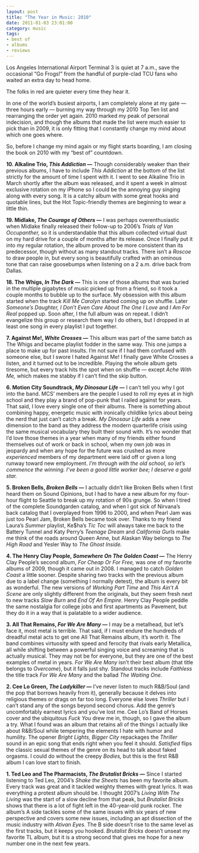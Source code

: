 ```yaml
---
layout: post
title: "The Year in Music: 2010"
date: 2011-01-03 23:01:00
category: music
tags:
- best of
- albums
- reviews
---
```


Los Angeles International Airport Terminal 3 is quiet at 7 a.m., save the occasional &ldquo;Go Frogs!&rdquo; from the handful of purple-clad TCU fans who waited an extra day to head home.
 
The folks in red are quieter every time they hear it.
 
In one of the world’s busiest airports, I am completely alone at my gate ­— three hours early — burning my way through my 2010 Top Ten list and rearranging the order yet again. 2010 marked my peak of personal indecision, and though the albums that made the list were much easier to pick than in 2009, it is only fitting that I constantly change my mind about which one goes where.
 
So, before I change my mind again or my flight starts boarding, I am closing the book on 2010 with my &ldquo;best of&rdquo; countdown.
 
**10. Alkaline Trio, *This Addiction* —** Though considerably weaker than their previous albums, I have to include *This Addiction* at the bottom of the list strictly for the amount of time I spent with it. I went to see Alkaline Trio in March shortly after the album was released, and it spent a week in almost exclusive rotation on my iPhone so I could be the annoying guy singing along with every song. It is a catchy album with some great hooks and quotable lines, but the Hot Topic-friendly themes are beginning to wear a little thin.
 
**19. Midlake, *The Courage of Others* —** I was perhaps overenthusiastic when Midlake finally released their follow-up to 2006’s *Trials of Van Occupanther,* so it is understandable that this album collected virtual dust on my hard drive for a couple of months after its release. Once I finally put it into my regular rotation, the album proved to be more consistent than its predecessor, though without as many standout tracks. There isn’t a *Roscoe* to draw people in, but every song is beautifully crafted with an ominous tone that can raise goosebumps when listening on a 2 a.m. drive back from Dallas.
 
**18. The Whigs, *In The Dark* —** This is one of those albums that was buried in the multiple gigabytes of music picked up from a friend, so it took a couple months to bubble up to the surface. My obsession with this album started when the track *Kill Me Carolyn* started coming up on shuffle. Later *Someone’s Daughter,* *I Don’t Even Care About The One I Love* and *I Am For Real* popped up. Soon after, I the full album was on repeat. I didn’t evangelize this group or research them way I do others, but I dropped in at least one song in every playlist I put together.
 
**7. Against Me!, *White Crosses* —** This album was part of the same batch as The Whigs and became playlist fodder in the same way. This one jumps a place to make up for past insults. I’m not sure if I had them confused with someone else, but I swore I hated Against Me! I finally gave White Crosses a listen, and it turned out to be incredible. Playing the whole album gets tiresome, but every track hits the spot when on shuffle — except *Ache With Me,* which makes me stabby if I can’t find the skip button.
 
**6. Motion City Soundtrack, *My Dinosaur Life* —** I can’t tell you why I got into the band. MCS’ members are the people I used to roll my eyes at in high school and they play a brand of pop-punk that I railed against for years. That said, I love every single one of their albums. There is something about combining happy, energetic music with ironically childlike lyrics about being the nerd that just can’t catch a break. *My Dinosaur Life* adds a new dimension to the band as they address the modern quarterlife crisis using the same musical vocabulary they built their sound with. It’s no wonder that I’d love those themes in a year when many of my friends either found themselves out of work or back in school, when my own job was in jeopardy and when any hope for the future was crushed as more *experienced* members of my department were laid off or given a long runway toward new employment. *I’m through with the old school, so let’s commence the winning. I’ve been a good little worker bee; I deserve a gold star.*
 
**5. Broken Bells, *Broken Bells* —** I actually didn’t like Broken Bells when I first heard them on Sound Opinions, but I had to have a new album for my four-hour flight to Seattle to break up my rotation of 90s grunge. So when I tired of the complete Soundgarden catalog, and when I got sick of Nirvana’s back catalog that I overplayed from 1996 to 2000, and when Pearl Jam was just too Pearl Jam, Broken Bells became took over. Thanks to my friend Laura’s *Summer* playlist, Ke$ha’s *Tic Toc* will always take me back to the Battery Tunnel and Katy Perry’s *Teenage Dream* and *California Gurls* make me think of the roads around Queen Anne, but Alaskan Way belongs to *The High Road* and Yesler Way to *The Ghost Inside.*
 
**4. The Henry Clay People, *Somewhere On The Golden Coast* —** The Henry Clay People’s second album, *For Cheap Or For Free,* was one of my favorite albums of 2009, though it came out in 2008. I managed to catch *Golden Coast* a little sooner. Despite sharing two tracks with the previous album due to a label change (something I normally detest), the album is every bit as wonderful. The new versions of *Working Part Time* and *This Ain’t A Scene* are only slightly different from the originals, but they seem fresh next to new tracks *Slow Burn* and *End Of An Empire.*  Henry Clay People peddle the same nostalgia for college jobs and first apartments as Pavement, but they do it in a way that is palatable to a wider audience.
 
**3. All That Remains, *For We Are Many* —** I may be a metalhead, but let’s face it, most metal is terrible. That said, if I must endure the hundreds of dreadful metal acts to get one All That Remains album, it’s worth it. The band combines virtuosity with speed and ferocity that rivals early Metallica, all while shifting between a powerful singing voice and screaming that is actually musical. They may not be for everyone, but they are one of the best examples of metal in years. *For We Are Many* isn’t their best album (that title belongs to *Overcome*), but it falls just shy. Standout tracks include *Faithless* the title track *For We Are Many* and the ballad *The Waiting One.*
 
**2. Cee Lo Green, *The Ladykiller* —** I’ve never listen to much R&B/Soul (and the pop that borrows heavily from it), generally because it delves into religious themes or drags on far too long. Everyone else loves *Thriller* but I can’t stand any of the songs beyond second chorus. Add the genre’s uncomfortably earnest lyrics and you’ve lost me. Cee Lo’s Band of Horses cover and the ubiquitous *Fuck You* drew me in, though, so I gave the album a try. What I found was an album that retains all of the things I actually like about R&B/Soul while tempering the elements I hate with humor and humility. The opener *Bright Lights, Bigger City* repackages the *Thriller* sound in an epic song that ends right when you feel it should. *Satisfied* flips the classic sexual themes of the genre on its head to talk about faked orgasms. I could do without the creepy *Bodies,* but this is the first R&B album I can love start to finish.
 
**1. Ted Leo and The Pharmacists, *The Brutalist Bricks* —** Since I started listening to Ted Leo, 2004’s *Shake the Sheets* has been my favorite album. Every track was great and it tackled weighty themes with great lyrics. It was everything a protest album should be. I thought 2007’s  *Living With The Living* was the start of a slow decline from that peak, but *Brutalist Bricks* shows that there is a lot of fight left in the 40-year-old punk rocker. The album’s A side tackles some of the same issues with six years of new perspective and covers some new issues, including an apt dissection of the music industry with *Ativan Eyes.* The B side doesn’t rise to the same level as the first tracks, but it keeps you hooked. *Brutalist Bricks* doesn’t unseat my favorite TL album, but it is a strong second that gives me hope for a new number one in the next few years. 